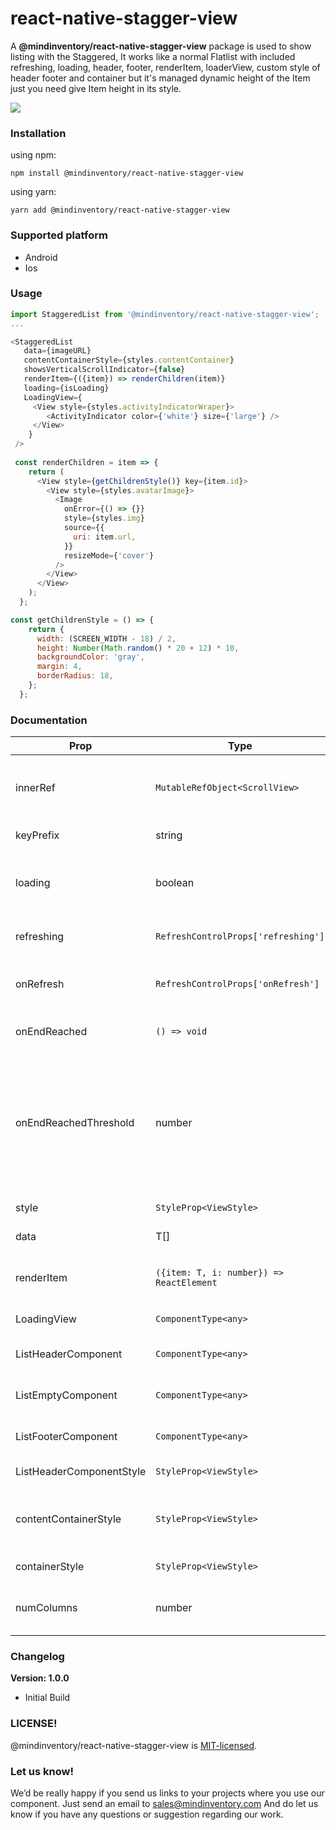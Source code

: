 # react-native-stagger-view

A **@mindinventory/react-native-stagger-view** package is used to show listing with the Staggered, It works like a normal Flatlist with included refreshing, loading, header, footer, renderItem, loaderView, custom style of header footer and container but it's managed dynamic height of the Item just you need give Item height in its style.


<a href="https://www.mindinventory.com/?utm_source=gthb&utm_medium=repo&utm_campaign=react-native-stagger-view"><img src="https://user-images.githubusercontent.com/48902198/148067650-1949d1f0-b446-4ebc-b378-384e66fd7b8e.png"></a>

### Installation

using npm:


```
npm install @mindinventory/react-native-stagger-view
```

using yarn:

```
yarn add @mindinventory/react-native-stagger-view
```

### Supported platform
  * Android
  * Ios

### Usage

```js
import StaggeredList from '@mindinventory/react-native-stagger-view';
...

<StaggeredList
   data={imageURL}
   contentContainerStyle={styles.contentContainer}
   showsVerticalScrollIndicator={false}
   renderItem={({item}) => renderChildren(item)}
   loading={isLoading}
   LoadingView={
     <View style={styles.activityIndicatorWraper}>
        <ActivityIndicator color={'white'} size={'large'} />
     </View>
    }
 />
 
 const renderChildren = item => {
    return (
      <View style={getChildrenStyle()} key={item.id}>
        <View style={styles.avatarImage}>
          <Image
            onError={() => {}}
            style={styles.img}
            source={{
              uri: item.url,
            }}
            resizeMode={'cover'}
          />
        </View>
      </View>
    );
  };

const getChildrenStyle = () => {
    return {
      width: (SCREEN_WIDTH - 18) / 2,
      height: Number(Math.random() * 20 + 12) * 10,
      backgroundColor: 'gray',
      margin: 4,
      borderRadius: 18,
    };
  };
```

### Documentation

| Prop | Type | Description | Default |
| --- | --- | --- | --- |
| innerRef | ```MutableRefObject<ScrollView>``` | ScrollView ref to be forwarded to the underlying scrollView. | undefined |
| keyPrefix | string | Unique key for each item. |  |
| loading | boolean | if true, the loadingView will be shown on top of the list. | false |
| refreshing | ```RefreshControlProps['refreshing']``` | Add pull to refresh in the list. |  |
| onRefresh | ```RefreshControlProps['onRefresh']``` | Callback function when user pull to refresh. |  |
| onEndReached | ```() => void``` | callback in scrollView onEndReached. |  |
| onEndReachedThreshold | number | Threshold in pixels (virtual, not physical) for calling onEndReached. It calls onEndReached if you scrolled to this pixels from the bottom. |  |
| style | ```StyleProp<ViewStyle>``` | style object for the listing. |  |
| data | T[] | Items to be rendered. |  |
| renderItem | ```({item: T, i: number}) => ReactElement``` | Takes an item from data and renders it into the list. |  |
| LoadingView | ```ComponentType<any>``` | Rendered while loading. |  |
| ListHeaderComponent | ```ComponentType<any>``` | Rendered at the top of all the items. | null |
| ListEmptyComponent | ```ComponentType<any>``` | Rendered when the list is empty.  | null |
| ListFooterComponent | ```ComponentType<any>``` | Rendered at the bottom of all the items. | null |
| ListHeaderComponentStyle | ```StyleProp<ViewStyle>``` | Style of the header. |  |
| contentContainerStyle | ```StyleProp<ViewStyle>``` | Style of the content container style of the main scrollView. |  |
| containerStyle | ```StyleProp<ViewStyle>``` | Style of main scrollView. |  |
| numColumns | number | Multiple columns can only be rendered. | 2 |
  

### Changelog
**Version: 1.0.0**
  * Initial Build

### LICENSE!

@mindinventory/react-native-stagger-view is [MIT-licensed](https://github.com/Mindinventory/react-native-stagger-view/blob/main/LICENSE).

### Let us know!

We’d be really happy if you send us links to your projects where you use our component. Just send an email to sales@mindinventory.com And do let us know if you have any questions or suggestion regarding our work.
